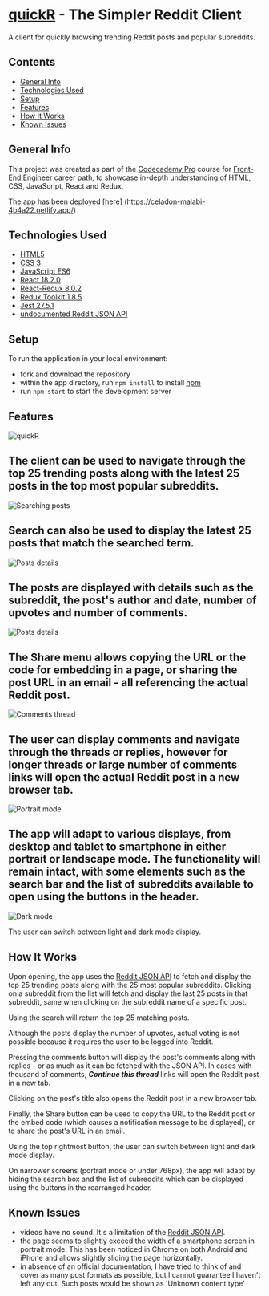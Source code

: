 # [quickR](https://celadon-malabi-4b4a22.netlify.app/) - The Simpler Reddit Client

A client for quickly browsing trending Reddit posts and popular subreddits.

## Contents
 - [General Info](#general-info)
 - [Technologies Used](#technologies-used)
 - [Setup](#setup)
 - [Features](#features)
 - [How It Works](#how-it-works)
 - [Known Issues](#known-issues)

## General Info
This project was created as part of the [Codecademy Pro](https://www.codecademy.com/) course for [Front-End Engineer](https://www.codecademy.com/learn/paths/front-end-engineer-career-path) career path, to showcase in-depth understanding of HTML, CSS, JavaScript, React and Redux.

The app has been deployed [here] (https://celadon-malabi-4b4a22.netlify.app/)

## Technologies Used
* [HTML5](https://developer.mozilla.org/en-US/docs/Web/HTML)
* [CSS 3](https://developer.mozilla.org/en-US/docs/Web/CSS)
* [JavaScript ES6](https://developer.mozilla.org/en-US/docs/Web/JavaScript)
* [React 18.2.0](https://reactjs.org/)
* [React-Redux 8.0.2](https://react-redux.js.org/)
* [Redux Toolkit 1.8.5](https://redux-toolkit.js.org/)
* [Jest 27.5.1](https://jestjs.io/)
* [undocumented Reddit JSON API](https://github.com/reddit-archive/reddit/wiki/JSON)

## Setup
To run the application in your local environment:
- fork and download the repository
- within the app directory, run `npm install` to install [npm](https://www.npmjs.com/)
- run `npm start` to start the development server

## Features
![quickR](./public/images/preview/preview1.jpg)

The client can be used to navigate through the top 25 trending posts along with the latest 25 posts in the top most popular subreddits.
----
![Searching posts](./public/images/preview/preview2.jpg)

Search can also be used to display the latest 25 posts that match the searched term.
----
![Posts details](./public/images/preview/preview3.jpg)

The posts are displayed with details such as the subreddit, the post's author and date, number of upvotes and number of comments.
----
![Posts details](./public/images/preview/preview4.jpg)

The Share menu allows copying the URL or the code for embedding in a page, or sharing the post URL in an email - all referencing the actual Reddit post.
----
![Comments thread](./public/images/preview/preview5.jpg)

The user can display comments and navigate through the threads or replies, however for longer threads or large number of comments links will open the actual Reddit post in a new browser tab.
----
![Portrait mode](./public/images/preview/preview6.jpg)

The app will adapt to various displays, from desktop and tablet to smartphone in either portrait or landscape mode. The functionality will remain intact, with some elements such as the search bar and the list of subreddits available to open using the buttons in the header.
----
![Dark mode](./public/images/preview/preview7.jpg)

The user can switch between light and dark mode display.

## How It Works
Upon opening, the app uses the [Reddit JSON API](https://github.com/reddit-archive/reddit/wiki/JSON) to fetch and display the top 25 trending posts along with the 25 most popular subreddits.
Clicking on a subreddit from the list will fetch and display the last 25 posts in that subreddit, same when clicking on the subreddit name of a specific post.

Using the search will return the top 25 matching posts.

Although the posts display the number of upvotes, actual voting is not possible because it requires the user to be logged into Reddit.

Pressing the comments button will display the post's comments along with replies - or as much as it can be fetched with the JSON API. In cases with thousand of comments, ***Continue this thread*** links will open the Reddit post in a new tab.

Clicking on the post's title also opens the Reddit post in a new browser tab.

Finally, the Share button can be used to copy the URL to the Reddit post or the embed code (which causes a notification message to be displayed), or to share the post's URL in an email.

Using the top rightmost button, the user can switch between light and dark mode display.

On narrower screens (portrait mode or under 768px), the app will adapt by hiding the search box and the list of subreddits which can be displayed using the buttons in the rearranged header.

## Known Issues
- videos have no sound. It's a limitation of the [Reddit JSON API](https://github.com/reddit-archive/reddit/wiki/JSON).
- the page seems to slightly exceed the width of a smartphone screen in portrait mode. This has been noticed in Chrome on both Android and iPhone and allows slightly sliding the page horizontally.
- in absence of an official documentation, I have tried to think of and cover as many post formats as possible, but I cannot guarantee I haven't left any out. Such posts would be shown as 'Unknown content type'